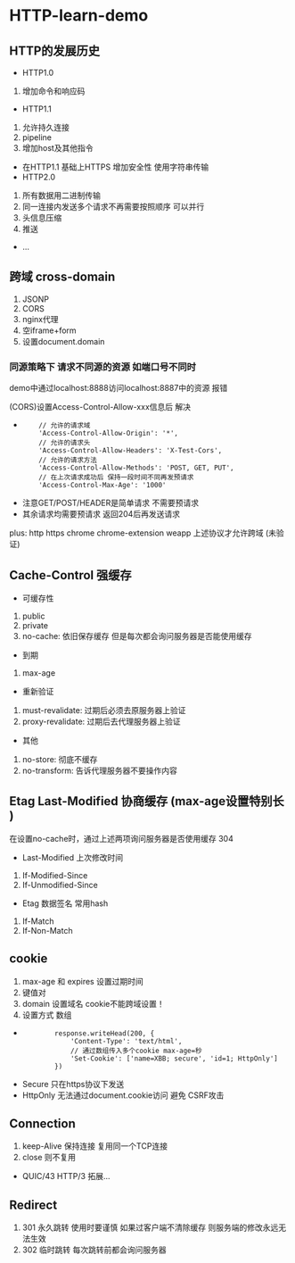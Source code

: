 # HTTP-learn-demo

## HTTP的发展历史
+ HTTP1.0
 1. 增加命令和响应码
+ HTTP1.1
 1. 允许持久连接
 2.  pipeline
 3.  增加host及其他指令
+ 在HTTP1.1 基础上HTTPS 增加安全性 使用字符串传输
+ HTTP2.0
1. 所有数据用二进制传输
2. 同一连接内发送多个请求不再需要按照顺序 可以并行
3. 头信息压缩
4. 推送 
+  ...

## 跨域 cross-domain
1. JSONP
2. CORS
3. nginx代理
4. 空iframe+form
5. 设置document.domain

### 同源策略下 请求不同源的资源 如端口号不同时

demo中通过localhost:8888访问localhost:8887中的资源 报错

(CORS)设置Access-Control-Allow-xxx信息后 解决
+         // 允许的请求域
          'Access-Control-Allow-Origin': '*',
          // 允许的请求头
          'Access-Control-Allow-Headers': 'X-Test-Cors',
          // 允许的请求方法
          'Access-Control-Allow-Methods': 'POST, GET, PUT',
          // 在上次请求成功后 保持一段时间不同再发预请求
          'Access-Control-Max-Age': '1000'
+ 注意GET/POST/HEADER是简单请求 不需要预请求
+ 其余请求均需要预请求 返回204后再发送请求

plus: http https chrome chrome-extension weapp 上述协议才允许跨域 (未验证)

## Cache-Control 强缓存
+ 可缓存性
1. public 
2. private 
2. no-cache: 依旧保存缓存 但是每次都会询问服务器是否能使用缓存
+ 到期
1. max-age
+ 重新验证
1. must-revalidate: 过期后必须去原服务器上验证
2. proxy-revalidate: 过期后去代理服务器上验证
+ 其他
1. no-store: 彻底不缓存
2. no-transform: 告诉代理服务器不要操作内容
 
## Etag Last-Modified 协商缓存 (max-age设置特别长 )

在设置no-cache时，通过上述两项询问服务器是否使用缓存 304

+ Last-Modified 上次修改时间
1. If-Modified-Since
2. If-Unmodified-Since
+  Etag 数据签名 常用hash
1. If-Match
2. If-Non-Match

## cookie
1. max-age 和 expires 设置过期时间
2. 键值对 
3. domain 设置域名 cookie不能跨域设置！
4. 设置方式 数组
 +             response.writeHead(200, {
                   'Content-Type': 'text/html',
                   // 通过数组传入多个cookie max-age=秒
                   'Set-Cookie': ['name=XBB; secure', 'id=1; HttpOnly']
               })
 + Secure 只在https协议下发送
 + HttpOnly 无法通过document.cookie访问 避免 CSRF攻击

## Connection
1. keep-Alive 保持连接 复用同一个TCP连接
2. close 则不复用
 + QUIC/43 HTTP/3 拓展...

## Redirect 
1. 301 永久跳转 使用时要谨慎 如果过客户端不清除缓存 则服务端的修改永远无法生效
2. 302 临时跳转 每次跳转前都会询问服务器 